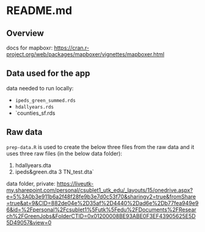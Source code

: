# README.md

## Overview

docs for mapboxr: https://cran.r-project.org/web/packages/mapboxer/vignettes/mapboxer.html

## Data used for the app

data needed to run locally:
  * `ipeds_green_summed.rds`
  * `hdallyears.rds`
  * `counties_sf.rds
  
## Raw data

`prep-data.R` is used to create the below three files from the raw data and it uses three raw files (in the below data folder):
1. hdallyears.dta
2. ipeds&green.dta
3 TN_test.dta`

data folder, private: https://liveutk-my.sharepoint.com/personal/csublet1_utk_edu/_layouts/15/onedrive.aspx?e=5%3A0b3e911b6a2f48f28fe9b3e7d0c53f70&sharingv2=true&fromShare=true&at=9&CID=882de04e%2D35af%2D4440%2Dad6e%2Db77fea949e96&id=%2Fpersonal%2Fcsublet1%5Futk%5Fedu%2FDocuments%2FResearch%2FGreenJobs&FolderCTID=0x01200008BE93ABE0F3EF43905625E5D5D49057&view=0
